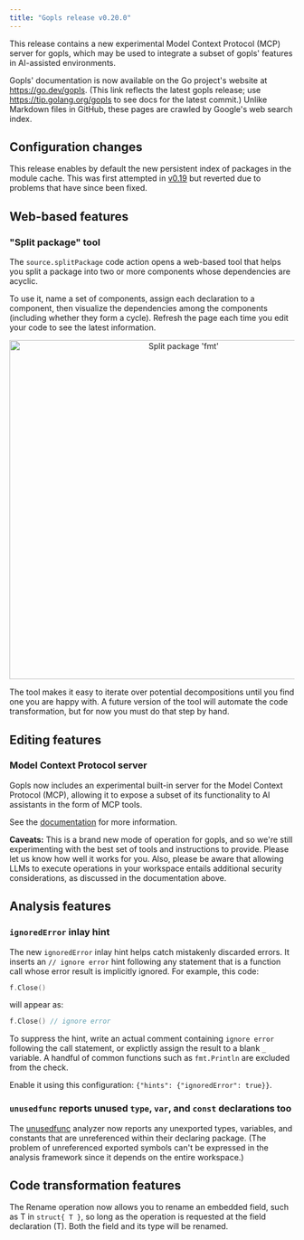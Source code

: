 ```yaml
---
title: "Gopls release v0.20.0"
---
```


This release contains a new experimental Model Context Protocol (MCP)
server for gopls, which may be used to integrate a subset of gopls'
features in AI-assisted environments.

Gopls' documentation is now available on the Go project's website at
https://go.dev/gopls. (This link reflects the latest gopls release;
use https://tip.golang.org/gopls to see docs for the latest commit.)
Unlike Markdown files in GitHub, these pages are crawled by Google's
web search index.

## Configuration changes

This release enables by default the new persistent index of packages
in the module cache. This was first attempted in [v0.19](./v0.19.0.md) but reverted
due to problems that have since been fixed.

## Web-based features

### "Split package" tool

The `source.splitPackage` code action opens a web-based tool that
helps you split a package into two or more components whose
dependencies are acyclic.

To use it, name a set of components, assign each declaration to a
component, then visualize the dependencies among the components
(including whether they form a cycle).
Refresh the page each time you edit your code to see the latest
information.

<p align="center"><img title="Split package 'fmt'" src="../assets/splitpkg.png" width="600"></p>

The tool makes it easy to iterate over potential decompositions
until you find one you are happy with. A future version of
the tool will automate the code transformation, but for now
you must do that step by hand.


## Editing features

### Model Context Protocol server

Gopls now includes an experimental built-in server for the Model Context
Protocol (MCP), allowing it to expose a subset of its functionality to
AI assistants in the form of MCP tools.

See the [documentation](../features/mcp.md) for more information.

**Caveats:** This is a brand new mode of operation for gopls, and so we're
still experimenting with the best set of tools and instructions to provide.
Please let us know how well it works for you. Also, please be aware that
allowing LLMs to execute operations in your workspace entails additional
security considerations, as discussed in the documentation above.

## Analysis features

### `ignoredError` inlay hint

The new `ignoredError` inlay hint helps catch mistakenly discarded
errors. It inserts an `// ignore error` hint following any statement
that is a function call whose error result is implicitly ignored. For
example, this code:

```go
f.Close()
```
will appear as:
```go
f.Close() // ignore error
```

To suppress the hint, write an actual comment containing `ignore
error` following the call statement, or explictly assign the result
to a blank `_` variable. A handful of common functions such as
`fmt.Println` are excluded from the check.

Enable it using this configuration: `{"hints": {"ignoredError": true}}`.

### `unusedfunc` reports unused `type`, `var`, and `const` declarations too

<!-- golang/go#40862 -->

The
[unusedfunc](https://pkg.go.dev/golang.org/x/tools/gopls/internal/analysis/unusedfunc/)
analyzer now reports any unexported types, variables, and constants
that are unreferenced within their declaring package.
(The problem of unreferenced exported symbols can't be expressed in
the analysis framework since it depends on the entire workspace.)

## Code transformation features

<!-- golang/go#45199 -->
The Rename operation now allows you to rename an embedded field, such
as T in `struct{ T }`, so long as the operation is requested at the
field declaration (T). Both the field and its type will be renamed.

